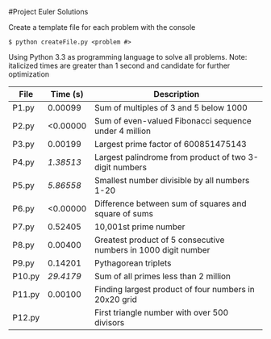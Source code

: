 #Project Euler Solutions

Create a template file for each problem with the console
```
$ python createFile.py <problem #>
```
Using Python 3.3 as programming language to solve all problems.
Note: italicized times are greater than 1 second and candidate for further optimization

| File    | Time (s)  | Description                                                   |
| ------- | --------- | ------------------------------------------------------------- |
| P1.py   |  0.00099  | Sum of multiples of 3 and 5 below 1000                        |
| P2.py   | <0.00000  | Sum of even-valued Fibonacci sequence under 4 million         |
| P3.py   |  0.00199  | Largest prime factor of 600851475143                          |
| P4.py   | _1.38513_ | Largest palindrome from product of two 3-digit numbers        |
| P5.py   | _5.86558_ | Smallest number divisible by all numbers 1-20                 |
| P6.py   | <0.00000  | Difference between sum of squares and square of sums          |
| P7.py   |  0.52405  | 10,001st prime number                                         |
| P8.py   |  0.00400  | Greatest product of 5 consecutive numbers in 1000 digit number|
| P9.py   |  0.14201  | Pythagorean triplets                                          | 
| P10.py  | _29.4179_ | Sum of all primes less than 2 million                         | 
| P11.py  |  0.00100  | Finding largest product of four numbers in 20x20 grid         | 
| P12.py  |           | First triangle number with over 500 divisors                  | 
